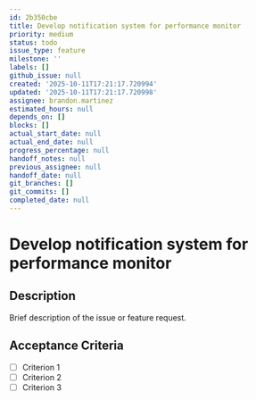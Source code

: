 ```yaml
---
id: 2b350cbe
title: Develop notification system for performance monitor
priority: medium
status: todo
issue_type: feature
milestone: ''
labels: []
github_issue: null
created: '2025-10-11T17:21:17.720994'
updated: '2025-10-11T17:21:17.720998'
assignee: brandon.martinez
estimated_hours: null
depends_on: []
blocks: []
actual_start_date: null
actual_end_date: null
progress_percentage: null
handoff_notes: null
previous_assignee: null
handoff_date: null
git_branches: []
git_commits: []
completed_date: null
---
```


# Develop notification system for performance monitor

## Description

Brief description of the issue or feature request.

## Acceptance Criteria

- [ ] Criterion 1
- [ ] Criterion 2
- [ ] Criterion 3